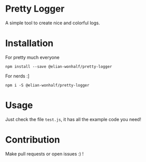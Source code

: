# Pretty Logger
A simple tool to create nice and colorful logs.

# Installation
For pretty much everyone
```
npm install --save @elian-wonhalf/pretty-logger
```

For nerds :]
```
npm i -S @elian-wonhalf/pretty-logger
```

# Usage
Just check the file `test.js`, it has all the example code you need!

# Contribution
Make pull requests or open issues :) !